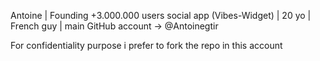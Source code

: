 Antoine | Founding +3.000.000 users social app (Vibes-Widget) | 20 yo | French guy | main GitHub account -> @Antoinegtir

For confidentiality purpose i prefer to fork the repo in this account

<!--
**AnonymousContest/AnonymousContest** is a ✨ _special_ ✨ repository because its `README.md` (this file) appears on your GitHub profile.

Here are some ideas to get you started:

- 🔭 I’m currently working on ...
- 🌱 I’m currently learning ...
- 👯 I’m looking to collaborate on ...
- 🤔 I’m looking for help with ...
- 💬 Ask me about ...
- 📫 How to reach me: ...
- 😄 Pronouns: ...
- ⚡ Fun fact: ...
-->
